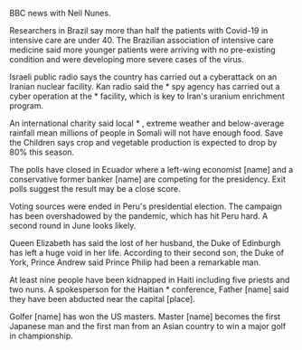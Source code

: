BBC news with Neil Nunes.

Researchers in Brazil say more than half the patients with Covid-19 in intensive care are under 40. The Brazilian association of intensive care medicine said more younger patients were arriving with no pre-existing condition and were developing more severe cases of the virus.

Israeli public radio says the country has carried out a cyberattack on an Iranian nuclear facility. Kan radio said the * spy agency has carried out a cyber operation at the * facility, which is key to Iran's uranium enrichment program. 

An international charity said local * , extreme weather and below-average rainfall mean millions of people in Somali will not have enough food. Save the Children says crop and vegetable production is expected to drop by 80% this season.

The polls have closed in Ecuador where a left-wing economist [name] and a conservative former banker [name] are competing for the presidency. Exit polls suggest the result may be a close score.

Voting sources were ended in Peru's presidential election. The campaign has been overshadowed by the pandemic, which has hit Peru hard. A second round in June looks likely.

Queen Elizabeth has said the lost of her husband, the Duke of Edinburgh has left a huge void in her life. According to their second son, the Duke of York, Prince Andrew said Prince Philip had been a remarkable man.

At least nine people have been kidnapped in Haiti including five priests and two nuns. A spokesperson for the Haitian * conference, Father [name] said they have been abducted near the capital [place].

Golfer [name] has won the US masters. Master [name] becomes the first Japanese man and the first man from an Asian country to win a major golf in championship.
